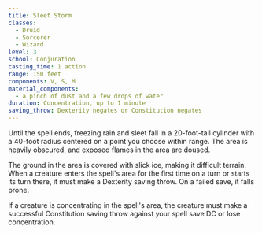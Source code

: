 ```yaml
---
title: Sleet Storm
classes:
  - Druid
  - Sorcerer
  - Wizard
level: 3
school: Conjuration
casting_time: 1 action
range: 150 feet
components: V, S, M
material_components:
  - a pinch of dust and a few drops of water
duration: Concentration, up to 1 minute
saving_throw: Dexterity negates or Constitution negates
---
```


Until the spell ends, freezing rain and sleet fall in a 20-foot-tall cylinder with a 40-foot radius centered on a point you choose within range. The area is heavily obscured, and exposed flames in the area are doused.

The ground in the area is covered with slick ice, making it difficult terrain. When a creature enters the spell's area for the first time on a turn or starts its turn there, it must make a Dexterity saving throw. On a failed save, it falls prone.

If a creature is concentrating in the spell's area, the creature must make a successful Constitution saving throw against your spell save DC or lose concentration.
